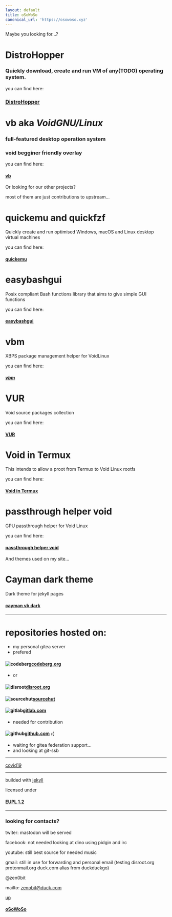 ```yaml
---
layout: default
title: oSoWoSo
canonical_url: 'https://osowoso.xyz'
---
```


Maybe you looking for...?

# **DistroHopper**

### Quickly download, create and run VM of any(TODO) operating system.

you can find here:

### [DistroHopper](https://dh.osowoso.xyz)

# **vb** aka ***VoidGNU/Linux***

### full-featured desktop operation system

### void begginer friendly overlay

you can find here:

#### [vb](https://vb.osowoso.xyz)

Or looking for our other projects?

most of them are just contributions to upstream...

# quickemu and quickfzf
Quickly create and run optimised Windows, macOS and Linux desktop virtual machines

you can find here:

#### [quickemu](https://quickemu.osowoso.xyz)

# easybashgui
Posix compliant Bash functions library that aims to give simple GUI functions

you can find here:

#### [easybashgui](https://easybashgui.osowoso.xyz)

# vbm
XBPS package management helper for VoidLinux

you can find here:

##### [vbm](https://vbm.osowoso.xyz)

# VUR
Void source packages collection 

you can find here:

#### [VUR](https://vur.osowoso.xyz/)

# Void in Termux
This intends to allow a proot from Termux to Void Linux rootfs

you can find here:

#### [Void in Termux](https://termux.osowoso.xyz)

# passthrough helper void
GPU passthrough helper for Void Linux

you can find here:

#### [passthrough helper void](https://passthrough.osowoso.xyz)

And themes used on my site...

# Cayman dark theme
Dark theme for jekyll pages

#### [cayman vb dark](https://cayman.osowoso.xyz/)

_____________________________

# repositories hosted on:
- my personal gitea server
- prefered

#### ![codeberg](./assets/img/codeberg.png)[codeberg.org](https://codeberg.org/oSoWoSo)

- or

#### ![disroot](./assets/img/disroot.png)[disroot.org](https://git.disroot.org/oSoWoSo)

#### ![sourcehut](./assets/img/sourcehut.png)[sourcehut](https://hg.sr.ht/~osowoso)

#### ![gitlab](./assets/img/gitlab.png)[gitlab.com](https://gitlab.com/osowoso)

- needed for contribution

#### ![github](./assets/img/github.png)[github.com](https://github.com/oSoWoSo) :(

- waiting for gitea federation support...
- and looking at git-ssb

_____________________________

[covid19](./covid.md)

_____________________________

builded with [jekyll](https://jekyllrb.com/)

licensed under

#### [EUPL 1.2](https://joinup.ec.europa.eu/collection/eupl/eupl-text-eupl-12)

_____________________________

### looking for contacts?

twiter: mastodon will be served

facebook: not needed looking at dino using pidgin and irc

youtube: still best source for needed music

gmail: still in use for forwarding and personal email (testing disroot.org protonmail.org duck.com alias from duckduckgo)

@zen0bit

mailto: <zenobit@duck.com>

[up](./)

#### [oSoWoSo](https://osowoso.xyz)

